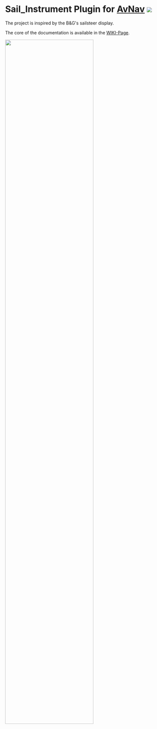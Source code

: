 # Sail_Instrument Plugin for [AvNav](https://www.wellenvogel.net/software/avnav/docs/beschreibung.html?lang=en) ![](https://github.com/kdschmidt1/Sail_Instrument/blob/master/Images/WebIcon-128.png) #


The project is inspired by the B&G's sailsteer display. 

 The core of the documentation is available in the [WIKI-Page](https://github.com/kdschmidt1/Sail_Instrument/wiki).


<img src="https://github.com/kdschmidt1/Sail_Instrument/wiki/Images/nav-both.png" width="75%" height="75%">